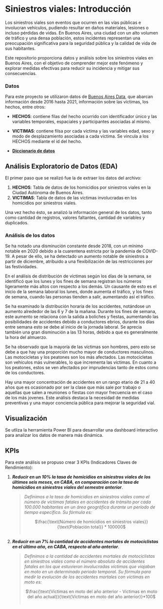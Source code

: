 # **Siniestros viales: Introducción** 

Los siniestros viales son eventos que ocurren en las vías públicas e involucran vehículos, pudiendo resultar en daños materiales, lesiones o incluso pérdidas de vidas. En Buenos Aires, una ciudad con un alto volumen de tráfico y una densa población, estos incidentes representan una preocupación significativa para la seguridad pública y la calidad de vida de sus habitantes.

Este repositorio proporciona datos y análisis sobre los siniestros viales en Buenos Aires, con el objetivo de comprender mejor este fenómeno y explorar medidas efectivas para reducir su incidencia y mitigar sus consecuencias.


### Datos

Para este proyecto se utilizaron datos de [Buenos Aires Data](https://data.buenosaires.gob.ar/dataset/victimas-siniestros-viales), que abarcan información desde 2016 hasta 2021, información sobre las víctimas, los hechos, entre otros:

 * **HECHOS**: contiene filas del hecho ocurrido con identificador único y las variables temporales, espaciales y participantes asociadas al mismo.

 * **VICTIMAS**: contiene filsa por cada víctima y las variables edad, sexo y modo de desplazamiento asociadas a cada víctima. Se vincula a los HECHOS mediante el id del hecho.
 * [**Diccionario de datos**](https://docs.google.com/spreadsheets/d/1Op98U-Hh2a3Q7uuznAzdl4Bf8r8qPr4m/edit#gid=1771770012)

## Análisis Exploratorio de Datos (EDA)

El primer paso que se realizó fue la de extraer los datos del archivo:
1. **HECHOS**: Tabla de datos de los homicidios por siniestros viales en la Ciudad Autónoma de Buenos Aires.
2. **VICTIMAS**: Tabla de datos de las víctimas involucradas en los homicidios por siniestros viales.

Una vez hecho ésto, se analizó la información general de los datos, tanto como cantidad de registros, valores faltantes, cantidad de variables y duplicados.

### Análisis de los datos
Se ha notado una disminución constante desde 2018, con un mínimo notable en 2020 debido a la cuarentena estricta por la pandemia de COVID-19. A pesar de ello, se ha detectado un aumento notable de siniestros a partir de diciembre, atribuido a una flexibilización de las restricciones por las festividades.

En el análisis de distribución de víctimas según los días de la semana, se identificó que los lunes y los fines de semana registran los números ligeramente más altos con respecto a los demás. Un causante de esto es el inicio de la semana laboral los lunes, donde aumenta el tráfico, y los fines de semana, cuando las personas tienden a salir, aumentando así el tráfico.

Se ha examinado la distribución horaria de los accidentes, notándose un aumento alrededor de las 6 y 7 de la mañana. Durante los fines de semana, este aumento se relaciona con la salida a boliches y fiestas, aumentando las posibilidades de accidentes debido a conductores ebrios, durante los días entre semana esto se debe al inicio de la jornada laboral. Se aprecia también una gran disminución a las 13 horas, debido a que es generalmente la hora del almuerzo.

Se ha observado que la mayoría de las víctimas son hombres, pero esto se debe a que hay una proporción mucho mayor de conductores masculinos. Las motocicletas y los peatones son los más afectados. Las motocicletas son vehículos más vulnerables, lo que incrementa las víctimas. En cuanto a los peatones, estos se ven afectados por imprudencias tanto de estos como de los conductores.

Hay una mayor concentración de accidentes en un rango etario de 21 a 40 años que es ocasionado por ser la clase que más sale por trabajo o aquellas que salen a reuniones o fiestas con mayor frecuencia en el caso de los más jovenes. Este análisis destaca la necesidad de medidas preventivas y una mayor conciencia pública para mejorar la seguridad vial.

## **Visualización**
Se utliza la herramienta Power BI para desarrollar una dashboard interactivo para analizar los datos de manera más dinámica.

## **KPIs**

Para este análisis se propuso crear 3 KPIs (Indicadores Claves de Rendimiento):

1. ***Reducir en un 10% la tasa de homicidios en siniestros viales de los últimos seis meses, en CABA, en comparación con la tasa de homicidios en siniestros viales del semestre anterior***.

    > *Definimos a la tasa de homicidios en siniestros viales como el número de víctimas fatales en accidentes de tránsito por cada 100.000 habitantes en un área geográfica durante un período de tiempo específico. Su fórmula es:* <center>
$\frac{\text{Número de homicidios en siniestros viales}}{\text{Población total}} * 100000$<br><br>
</center >

2. ***Reducir en un 7% la cantidad de accidentes mortales de motociclistas en el último año, en CABA, respecto al año anterior***.

    > *Definimos a la cantidad de accidentes mortales de motociclistas en siniestros viales como el número absoluto de accidentes fatales en los que estuvieron involucradas víctimas que viajaban en moto en un determinado periodo temporal. Su fórmula para medir la evolución de los accidentes mortales con víctimas en moto es:*<center>
$\frac{\text{Víctimas en moto del año anterior - Víctimas en moto del año actual}}{\text{Víctimas en moto del año anterior}}*100$<br>
<br></center>
